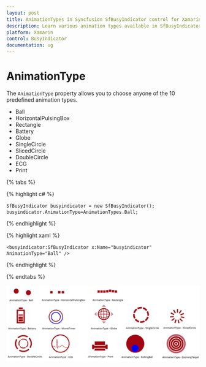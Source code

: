 ```yaml
---
layout: post
title: AnimationTypes in Syncfusion SfBusyIndicator control for Xamarin.Forms
description: Learn various animation types available in SfBusyIndicator
platform: Xamarin
control: BusyIndicator
documentation: ug
---
```

# AnimationType

The `AnimationType` property allows you to choose anyone of the 10 predefined animation types.

* Ball
* HorizontalPulsingBox
* Rectangle
* Battery
* Globe
* SingleCircle
* SlicedCircle
* DoubleCircle
* ECG
* Print

{% tabs %}

{% highlight c# %}

	SfBusyIndicator busyindicator = new SfBusyIndicator();
	busyindicator.AnimationType=AnimationTypes.Ball;
	
{% endhighlight %}

{% highlight xaml %}

	<busyindicator:SfBusyIndicator x:Name="busyindicator" AnimationType="Ball" />

{% endhighlight %}

{% endtabs %}

![](images/Ball.png) 
